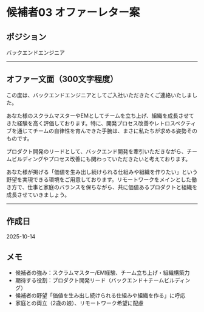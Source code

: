 # 候補者03 オファーレター案

## ポジション
バックエンドエンジニア

---

## オファー文面（300文字程度）

この度は、バックエンドエンジニアとしてご入社いただきたくご連絡いたしました。

あなた様のスクラムマスターやEMとしてチームを立ち上げ、組織を成長させてきた経験を高く評価しております。特に、開発プロセス改善やレトロスペクティブを通じてチームの自律性を育んできた手腕は、まさに私たちが求める姿勢そのものです。

プロダクト開発のリードとして、バックエンド開発を牽引いただきながら、チームビルディングやプロセス改善にも関わっていただきたいと考えております。

あなた様が掲げる「価値を生み出し続けられる仕組みや組織を作りたい」という野望を実現できる環境をご用意しております。リモートワークをメインとした働き方で、仕事と家庭のバランスを保ちながら、共に価値あるプロダクトと組織を成長させていきましょう。

---

## 作成日
2025-10-14

## メモ
- 候補者の強み：スクラムマスター/EM経験、チーム立ち上げ・組織構築力
- 期待する役割：プロダクト開発リード（バックエンド＋チームビルディング）
- 候補者の野望「価値を生み出し続けられる仕組みや組織を作る」に呼応
- 家庭との両立（2歳の娘）、リモートワーク希望に配慮





